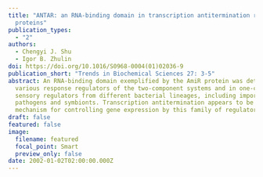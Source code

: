 ```yaml
---
title: "ANTAR: an RNA-binding domain in transcription antitermination regulatory
  proteins"
publication_types:
  - "2"
authors:
  - Chengyi J. Shu
  - Igor B. Zhulin
doi: https://doi.org/10.1016/S0968-0004(01)02036-9
publication_short: "Trends in Biochemical Sciences 27: 3-5"
abstract: An RNA-binding domain exemplified by the AmiR protein was detected in
  various response regulators of the two-component systems and in one-component
  sensory regulators from different bacterial lineages, including important
  pathogens and symbionts. Transcription antitermination appears to be a common
  mechanism for controlling gene expression by this family of regulators.
draft: false
featured: false
image:
  filename: featured
  focal_point: Smart
  preview_only: false
date: 2002-01-02T02:00:00.000Z
---
```

